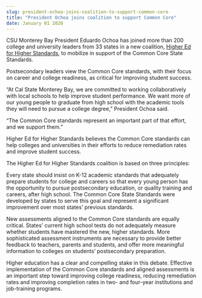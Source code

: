 ```yaml
---
slug: president-ochoa-joins-coalition-to-support-common-core
title: "President Ochoa joins coalition to support Common Core"
date: January 01 2020
---
```


<p>CSU Monterey Bay President Eduardo Ochoa has joined more than 200 college and university leaders from 33 states in a new coalition, <a href="http://www.higheredforhigherstandards.org">Higher Ed for Higher Standards</a>, to mobilize in support of the Common Core State Standards.
</p><p>Postsecondary leaders view the Common Core standards, with their focus on career and college readiness, as critical for improving student success.
</p><p>“At Cal State Monterey Bay, we are committed to working collaboratively with local schools to help improve student performance. We want more of our young people to graduate from high school with the academic tools they will need to pursue a college degree,” President Ochoa said.
</p><p>“The Common Core standards represent an important part of that effort, and we support them.”
</p><p>Higher Ed for Higher Standards believes the Common Core standards can help colleges and universities in their efforts to reduce remediation rates and improve student success.
</p><p>The Higher Ed for Higher Standards coalition is based on three principles:
</p><p>
Every state should insist on K-12 academic standards that adequately prepare students for college and careers so that every young person has the opportunity to pursue postsecondary education, or quality training and careers, after high school. The Common Core State Standards were developed by states to serve this goal and represent a significant improvement over most states’ previous standards.

</p><p>
New assessments aligned to the Common Core standards are equally critical. States’ current high school tests do not adequately measure whether students have mastered the new, higher standards. More sophisticated assessment instruments are necessary to provide better feedback to teachers, parents and students, and offer more meaningful information to colleges on students’ postsecondary preparation.

</p><p>
Higher education has a clear and compelling stake in this debate. Effective implementation of the Common Core standards and aligned assessments is an important step toward improving college readiness, reducing remediation rates and improving completion rates in two- and four-year institutions and job-training programs.

</p>
